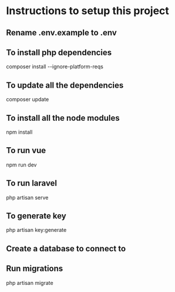# Instructions to setup this project 
## Rename .env.example to .env
## To install php dependencies
composer install --ignore-platform-reqs
## To update all the dependencies
composer update
## To install all the node modules
npm install
## To run vue
npm run dev
## To run laravel
php artisan serve
## To generate key
php artisan key:generate
## Create a database to connect to
## Run migrations
php artisan migrate
